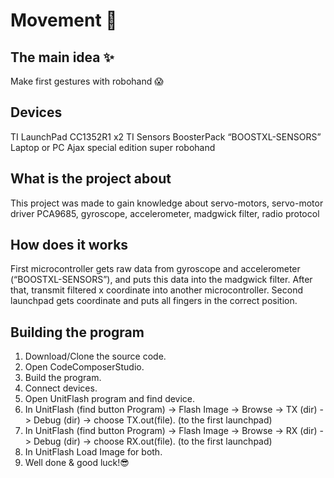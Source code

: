 # Movement 👋

## The main idea ✨

Make first gestures with robohand 😱

## Devices

TI LaunchPad CC1352R1 x2
TI Sensors BoosterPack “BOOSTXL-SENSORS”
Laptop or PC
Ajax special edition super robohand

## What is the project about

This project was made to gain knowledge about servo-motors, servo-motor driver PCA9685, gyroscope, accelerometer, madgwick filter, radio protocol

## How does it works

First microcontroller gets raw data from gyroscope and accelerometer (“BOOSTXL-SENSORS”), and puts this data into the madgwick filter. After that, transmit filtered x coordinate into another microcontroller. Second launchpad gets coordinate and puts all fingers in the correct position.

## Building the program

1. Download/Clone the source code.
2. Open CodeComposerStudio.
3. Build the program.
4. Connect devices.
5. Open UnitFlash program and find device.
6. In UnitFlash (find button Program) -> Flash Image -> Browse -> TX (dir) -> Debug (dir) -> choose TX.out(file). (to the first launchpad)
7. In UnitFlash (find button Program) -> Flash Image -> Browse -> RX (dir) -> Debug (dir) -> choose RX.out(file). (to the first launchpad)
8. In UnitFlash Load Image for both.
9. Well done & good luck!😎
